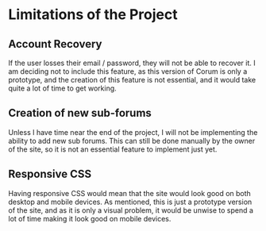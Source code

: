 # Limitations of the Project

## Account Recovery

If the user losses their email / password, they will not be able to recover it.
I am deciding not to include this feature, as this version of Corum is only a
prototype, and the creation of this feature is not essential, and it would take
quite a lot of time to get working.

## Creation of new sub-forums

Unless I have time near the end of the project, I will not be implementing the
ability to add new sub forums. This can still be done manually by the owner of
the site, so it is not an essential feature to implement just yet.

## Responsive CSS

Having responsive CSS would mean that the site would look good on both desktop
and mobile devices. As mentioned, this is just a prototype version of the site,
and as it is only a visual problem, it would be unwise to spend a lot of time
making it look good on mobile devices.

